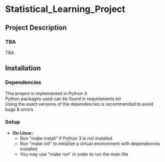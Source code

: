 # Statistical_Learning_Project

## Project Description
### TBA
TBA

## Installation
### Dependencies
This project is implemented in Python 3 \
Python packages used can be found in requirements.txt \
Using the exact versions of the dependencies is recommended to avoid bugs & errors 
### Setup
* __On Linux:__
  - Run "make install" if Python 3 is not installed
  - Run "make init" to initialize a virtual environment with dependencies installed
  - You may use "make run" in order to run the main file
